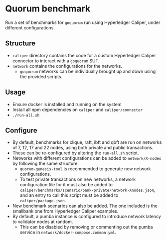 # Quorum benchmark

Run a set of benchmarks for `goquorum` run using Hyperledger Caliper, under different configurations.

## Structure

- `caliper` directory contains the code for a custom Hyperledger Caliper connector to interact with a `goquorum` SUT.
- `network` contains the configurations for the networks.
  - `goquorum` networks can be individually brought up and down using the provided scripts.

## Usage

- Ensure docker is installed and running on the system
- Install all npm dependencies on `caliper` and `caliper/connector`
- `./run-all.sh`


## Configure

- By default, benchmarks for clique, raft, ibft and qbft are run on networks of 7, 12, 17 and 22 nodes, using both private and public transactions.
- These can be re-configured by altering the `run-all.sh` script.
- Networks with different configurations can be added to `network/X-nodes` by following the same structure.
  - `quorum-genesis-tool` is recommended to generate new network configurations.
  - To test private transactions on new networks, a network configuration file for it must also be added to `caliper/benchmarks/scenario/bank-private/network-Xnodes.json`, and an entry to call this script must be added to `caliper/package.json`.
- New benchmark scenarios can also be added. The one included is the smallbank one from Hyperledger Caliper examples.
- By default, a pumba instance is configured to introduce network latency to validator nodes at random.
  - This can be disabled by removing or commenting out the pumba service in `network/docker-compose.common.yml`.